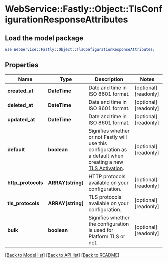 # WebService::Fastly::Object::TlsConfigurationResponseAttributes

## Load the model package
```perl
use WebService::Fastly::Object::TlsConfigurationResponseAttributes;
```

## Properties
Name | Type | Description | Notes
------------ | ------------- | ------------- | -------------
**created_at** | **DateTime** | Date and time in ISO 8601 format. | [optional] [readonly] 
**deleted_at** | **DateTime** | Date and time in ISO 8601 format. | [optional] [readonly] 
**updated_at** | **DateTime** | Date and time in ISO 8601 format. | [optional] [readonly] 
**default** | **boolean** | Signifies whether or not Fastly will use this configuration as a default when creating a new [TLS Activation](https://www.fastly.com/documentation/reference/api/tls/custom-certs/activations/). | [optional] [readonly] 
**http_protocols** | **ARRAY[string]** | HTTP protocols available on your configuration. | [optional] [readonly] 
**tls_protocols** | **ARRAY[string]** | TLS protocols available on your configuration. | [optional] [readonly] 
**bulk** | **boolean** | Signifies whether the configuration is used for Platform TLS or not. | [optional] [readonly] 

[[Back to Model list]](../README.md#documentation-for-models) [[Back to API list]](../README.md#documentation-for-api-endpoints) [[Back to README]](../README.md)


